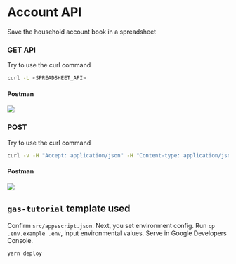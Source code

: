 # Account API

Save the household account book in a spreadsheet

### GET API

Try to use the curl command

```bash
curl -L <SPREADSHEET_API>
```

#### Postman

![](https://i.imgur.com/VSRUUb0.jpg)

### POST

Try to use the curl command

```bash
curl -v -H "Accept: application/json" -H "Content-type: application/json" -X POST -d '{ "date": "2021-08-12", "cost": "100", "detail": "", "amount": "30000" }' <SPREADSHEET_API>
```

#### Postman

![](https://i.imgur.com/EQM6QVK.jpg)

## `gas-tutorial` template used

Confirm `src/appsscript.json`. Next, you set environment config. Run `cp .env.example .env`, input environmental values. Serve in Google Developers Console.

```bash
yarn deploy
```
